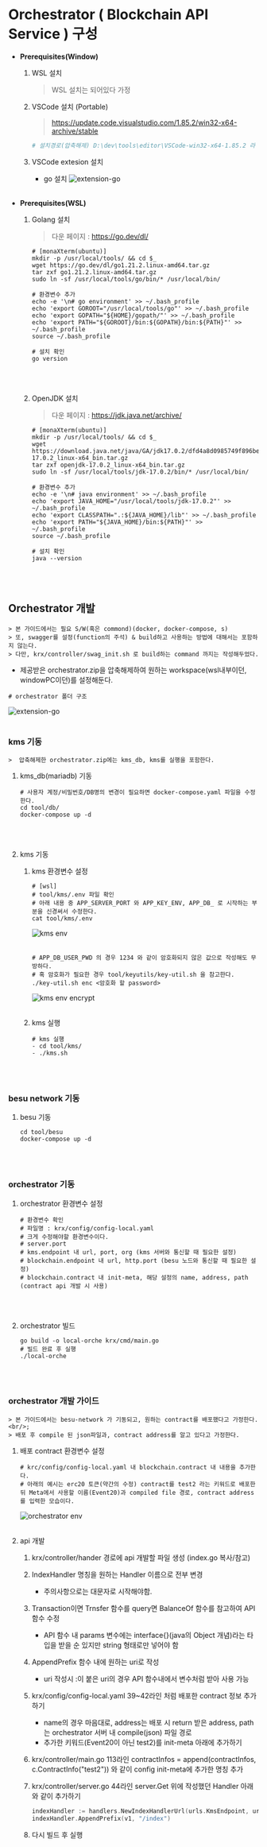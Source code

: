 # Orchestrator ( Blockchain API Service ) 구성

- __Prerequisites(Window)__
    1. WSL 설치
        > WSL 설치는 되어있다 가정
    1. VSCode 설치 (Portable)
        > https://update.code.visualstudio.com/1.85.2/win32-x64-archive/stable
        ```powershell
        # 설치경로(압축해제) D:\dev\tools\editor\VSCode-win32-x64-1.85.2 라 가정
        ```

    1. VSCode extesion 설치
        - go 설치
          ![extension-go](./props/images/orchestrator_02_vscode.png "extension-go")
          <br/>&nbsp;&nbsp;

- __Prerequisites(WSL)__
    1. Golang 설치
        > 다운 페이지 : https://go.dev/dl/
        ```shell
        # [monaXterm(ubuntu)]
        mkdir -p /usr/local/tools/ && cd $_
        wget https://go.dev/dl/go1.21.2.linux-amd64.tar.gz
        tar zxf go1.21.2.linux-amd64.tar.gz
        sudo ln -sf /usr/local/tools/go/bin/* /usr/local/bin/

        # 환경변수 추가
        echo -e '\n# go environment' >> ~/.bash_profile
        echo 'export GOROOT="/usr/local/tools/go"' >> ~/.bash_profile
        echo 'export GOPATH="${HOME}/gopath/"' >> ~/.bash_profile
        echo 'export PATH="${GOROOT}/bin:${GOPATH}/bin:${PATH}"' >> ~/.bash_profile
        source ~/.bash_profile

        # 설치 확인
        go version
        ```
        <br/>&nbsp;&nbsp;

    1. OpenJDK 설치
        > 다운 페이지 : https://jdk.java.net/archive/
        ```shell
        # [monaXterm(ubuntu)]
        mkdir -p /usr/local/tools/ && cd $_
        wget https://download.java.net/java/GA/jdk17.0.2/dfd4a8d0985749f896bed50d7138ee7f/8/GPL/openjdk-17.0.2_linux-x64_bin.tar.gz
        tar zxf openjdk-17.0.2_linux-x64_bin.tar.gz
        sudo ln -sf /usr/local/tools/jdk-17.0.2/bin/* /usr/local/bin/
        
        # 환경변수 추가
        echo -e '\n# java environment' >> ~/.bash_profile
        echo 'export JAVA_HOME="/usr/local/tools/jdk-17.0.2"' >> ~/.bash_profile
        echo 'export CLASSPATH=".:${JAVA_HOME}/lib"' >> ~/.bash_profile
        echo 'export PATH="${JAVA_HOME}/bin:${PATH}"' >> ~/.bash_profile
        source ~/.bash_profile

        # 설치 확인
        java --version
        ```
        <br/>&nbsp;&nbsp;

## Orchestrator 개발
    > 본 가이드에서는 필요 S/W(혹은 commond)(docker, docker-compose, s)
    > 또, swagger를 설정(function의 주석) & build하고 사용하는 방법에 대해서는 포함하지 않는다.
    > 다만, krx/controller/swag_init.sh 로 build하는 command 까지는 작성해두었다.
- 제공받은 orchestrator.zip을 압축해제하여 원하는 workspace(wsl내부이던, windowPC이던)를 설정해둔다.
```shell
# orchestrator 폴더 구조
```
![extension-go](./props/images/orchestrator_01_tree.png "extension-go")
<br/>&nbsp;&nbsp;

### kms 기동
    >  압축해제한 orchestrator.zip에는 kms_db, kms를 실행을 포함한다.

1. kms_db(mariadb) 기동
    ```shell
    # 사용자 계정/비밀번호/DB명의 변경이 필요하면 docker-compose.yaml 파일을 수정한다.
    cd tool/db/
    docker-compose up -d
    ```
    <br/>&nbsp;&nbsp;

1. kms 기동
    1. kms 환경변수 설정
        ```shell
        # [wsl]
        # tool/kms/.env 파일 확인
        # 아래 내용 중 APP_SERVER_PORT 와 APP_KEY_ENV, APP_DB_ 로 시작하는 부분을 신경써서 수정한다.
        cat tool/kms/.env
        ```
        ![kms env](./props/images/orchestrator_11_kms.png "kms env")
        <br/>&nbsp;&nbsp;

        ```shell
        # APP_DB_USER_PWD 의 경우 1234 와 같이 암호화되지 않은 값으로 작성해도 무방하다.
        # 혹 암호화가 필요한 경우 tool/keyutils/key-util.sh 을 참고한다.
        ./key-util.sh enc <암호화 할 password>
        ```
        ![kms env encrypt](./props/images/orchestrator_11_kms_2.png "kms env encrypt")
        <br/>&nbsp;&nbsp;

    1. kms 실행
        ```shell
        # kms 실행
        - cd tool/kms/
        - ./kms.sh
        ```
        <br/>&nbsp;&nbsp;

### besu network 기동
1. besu 기동
    ```shell
    cd tool/besu
    docker-compose up -d
    ```
    <br/>&nbsp;&nbsp;

### orchestrator 기동
1. orchestrator 환경변수 설정
    ```shell
    # 환경변수 확인
    # 파일명 : krx/config/config-local.yaml
    # 크게 수정해야할 환경변수이다.
    # server.port
    # kms.endpoint 내 url, port, org (kms 서버와 통신할 때 필요한 설정)
    # blockchain.endpoint 내 url, http.port (besu 노드와 통신할 때 필요한 설정)
    # blockchain.contract 내 init-meta, 해당 설정의 name, address, path (contract api 개발 시 사용)
    ```
    <br/>&nbsp;&nbsp;

1. orchestrator 빌드
    ```shell
    go build -o local-orche krx/cmd/main.go
    # 빌드 완료 후 실행
    ./local-orche
    ```
    <br/>&nbsp;&nbsp;

### orchestrator 개발 가이드
    > 본 가이드에서는 besu-network 가 기동되고, 원하는 contract를 배포했다고 가정한다.
    <br/>;
    > 배포 후 compile 된 json파일과, contract address를 알고 있다고 가정한다.

1. 배포 contract 환경변수 설정
    ```shell
    # krc/config/config-local.yaml 내 blockchain.contract 내 내용을 추가한다.
    # 아래의 예시는 erc20 토큰(약간의 수정) contract를 test2 라는 키워드로 배포한 뒤 Meta에서 사용할 이름(Event20)과 compiled file 경로, contract address를 입력한 모습이다.
    ```
    ![orchestrator env](./props/images/orchestrator_12_orche.png "orchestrator env")
    <br/>&nbsp;&nbsp;

1. api 개발
    1. krx/controller/hander 경로에 api 개발할 파일 생성 (index.go 복사/참고)

    1. IndexHandler 명칭을 원하는 Handler 이름으로 전부 변경
        - 주의사항으로는 대문자로 시작해야함.

    1. Transaction이면 Trnsfer 함수를 query면 BalanceOf 함수를 참고하여 API 함수 수정
        - API 함수 내 params 변수에는 interface{}(java의 Object 개념)라는 타입을 받을 순 있지만 string 형태로만 넣어야 함

    1. AppendPrefix 함수 내에 원하는 uri로 작성
        - uri 작성시 :이 붙은 uri의 경우 API 함수내에서 변수처럼 받아 사용 가능

    1. krx/config/config-local.yaml 39~42라인 처럼 배포한 contract 정보 추가하기
        - name의 경우 마음대로, address는 배포 시 return 받은 address, path는 orchestrator 서버 내 compile(json) 파일 경로
        - 추가한 키워드(Event20이 아닌 test2)를 init-meta 아래에 추가하기

    1. krx/controller/main.go 113라인 contractInfos = append(contractInfos, c.ContractInfo("test2")) 와 같이 config init-meta에 추가한 명칭 추가

    1. krx/controller/server.go 44라인 server.Get 위에 작성했던 Handler 아래와 같이 추가하기
        ```go
        indexHandler := handlers.NewIndexHandlerUrl(urls.KmsEndpoint, urls.NodeEndpoint, org, contract, contractInfos[0])
        indexHandler.AppendPrefix(v1, "/index")
        ```
    1. 다시 빌드 후 실행

<br/>&nbsp;&nbsp;